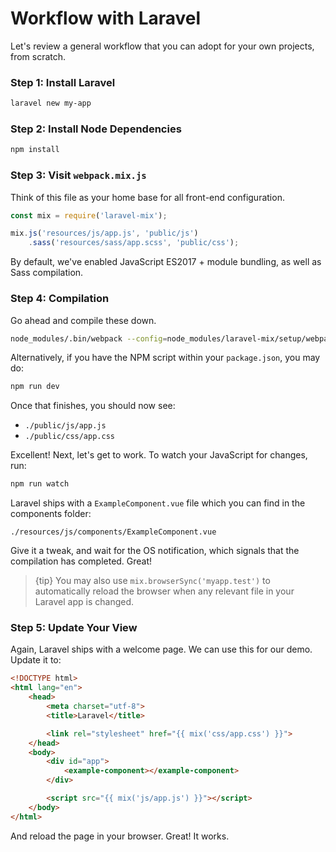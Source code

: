 # Workflow with Laravel

Let's review a general workflow that you can adopt for your own projects, from scratch.

### Step 1: Install Laravel

```bash
laravel new my-app
```

### Step 2: Install Node Dependencies

```bash
npm install
```

### Step 3: Visit `webpack.mix.js`

Think of this file as your home base for all front-end configuration.

```js
const mix = require('laravel-mix');

mix.js('resources/js/app.js', 'public/js')
    .sass('resources/sass/app.scss', 'public/css');
```

By default, we've enabled JavaScript ES2017 + module bundling, as well as Sass compilation.

### Step 4: Compilation

Go ahead and compile these down.

```bash
node_modules/.bin/webpack --config=node_modules/laravel-mix/setup/webpack.config.js
```

Alternatively, if you have the NPM script within your `package.json`, you may do:

```bash
npm run dev
```

Once that finishes, you should now see:

-   `./public/js/app.js`
-   `./public/css/app.css`

Excellent! Next, let's get to work. To watch your JavaScript for changes, run:

```bash
npm run watch
```

Laravel ships with a `ExampleComponent.vue` file which you can find in the  components folder:

```markup
./resources/js/components/ExampleComponent.vue
```
Give it a tweak, and wait for the OS notification, which signals that the compilation has completed. Great!

> {tip} You may also use `mix.browserSync('myapp.test')` to automatically reload the browser when any relevant file in your Laravel app is changed.

### Step 5: Update Your View

Again, Laravel ships with a welcome page. We can use this for our demo.  
Update it to:

```html
<!DOCTYPE html>
<html lang="en">
    <head>
        <meta charset="utf-8">
        <title>Laravel</title>

        <link rel="stylesheet" href="{{ mix('css/app.css') }}">
    </head>
    <body>
        <div id="app">
            <example-component></example-component>
        </div>

        <script src="{{ mix('js/app.js') }}"></script>
    </body>
</html>
```

And reload the page in your browser. Great! It works.
